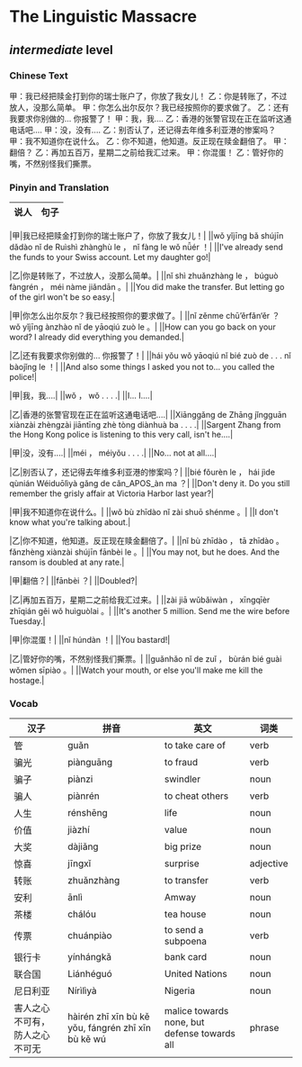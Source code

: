 # The Linguistic Massacre
## *intermediate* level

### Chinese Text
甲：我已经把赎金打到你的瑞士账户了，你放了我女儿！
乙：你是转账了，不过放人，没那么简单。
甲：你怎么出尔反尔？我已经按照你的要求做了。
乙：还有我要求你别做的... 你报警了！
甲：我，我....
乙：香港的张警官现在正在监听这通电话吧....
甲：没，没有....
乙：别否认了，还记得去年维多利亚港的惨案吗？
甲：我不知道你在说什么。
乙：你不知道，他知道。反正现在赎金翻倍了。
甲：翻倍？
乙：再加五百万，星期二之前给我汇过来。
甲：你混蛋！
乙：管好你的嘴，不然别怪我们撕票。

### Pinyin and Translation
|说人|句子|
|----|----|

|甲|我已经把赎金打到你的瑞士账户了，你放了我女儿！|
||wǒ yǐjīng bǎ shújīn dǎdào nǐ de Ruìshì zhànghù le ， nǐ fàng le wǒ nǚér ！|
||I've already send the funds to your Swiss account. Let my daughter go!|

|乙|你是转账了，不过放人，没那么简单。|
||nǐ shì zhuǎnzhàng le ， búguò fàngrén ， méi nàme jiǎndān 。|
||You did make the transfer. But letting go of the girl won't be so easy.|

|甲|你怎么出尔反尔？我已经按照你的要求做了。|
||nǐ zěnme chū’ěrfǎn‘ěr ？ wǒ yǐjīng ànzhào nǐ de yāoqiú zuò le 。|
||How can you go back on your word? I already did everything you demanded.|

|乙|还有我要求你别做的... 你报警了！|
||hái yǒu wǒ yāoqiú nǐ bié zuò de . . .  nǐ bàojǐng le ！|
||And also some things I asked you not to... you called the police!|

|甲|我，我....|
||wǒ ， wǒ . . . .|
||I... I....|

|乙|香港的张警官现在正在监听这通电话吧....|
||Xiānggǎng de Zhāng jǐngguān xiànzài zhèngzài jiāntīng zhè tòng diànhuà ba . . . .|
||Sargent Zhang from the Hong Kong police is listening to this very call, isn't he....|

|甲|没，没有....|
||méi ， méiyǒu . . . .|
||No... not at all....|

|乙|别否认了，还记得去年维多利亚港的惨案吗？|
||bié fǒurèn le ， hái jìde qùnián Wéiduōlìyà gǎng de cǎn_APOS_àn ma ？|
||Don't deny it. Do you still remember the grisly affair at Victoria Harbor last year?|

|甲|我不知道你在说什么。|
||wǒ bù zhīdào nǐ zài shuō shénme 。|
||I don't know what you're talking about.|

|乙|你不知道，他知道。反正现在赎金翻倍了。|
||nǐ bù zhīdào ， tā zhīdào 。 fǎnzhèng xiànzài shújīn fānbèi le 。|
||You may not, but he does. And the ransom is doubled at any rate.|

|甲|翻倍？|
||fānbèi ？|
||Doubled?|

|乙|再加五百万，星期二之前给我汇过来。|
||zài jiā wǔbǎiwàn ， xīngqīèr zhīqián gěi wǒ huìguòlai 。|
||It's another 5 million. Send me the wire before Tuesday.|

|甲|你混蛋！|
||nǐ húndàn ！|
||You bastard!|

|乙|管好你的嘴，不然别怪我们撕票。|
||guǎnhǎo nǐ de zuǐ ， bùrán bié guài wǒmen sīpiào 。|
||Watch your mouth, or else you'll make me kill the hostage.|
### Vocab
|汉子|拼音|英文|词类|
|----|----|----|----|
|管|guǎn|to take care of|verb|
|骗光|piànguāng|to fraud|verb|
|骗子|piànzi|swindler|noun|
|骗人|piànrén|to cheat others|verb|
|人生|rénshēng|life|noun|
|价值|jiàzhí|value|noun|
|大奖|dàjiǎng|big prize|noun|
|惊喜|jīngxǐ|surprise|adjective|
|转账|zhuǎnzhàng|to transfer|verb|
|安利|ānlì|Amway|noun|
|茶楼|chálóu|tea house|noun|
|传票|chuánpiào|to send a subpoena|verb|
|银行卡|yínhángkǎ|bank card|noun|
|联合国|Liánhéguó|United Nations|noun|
|尼日利亚|Nírìlìyà|Nigeria|noun|
|害人之心不可有，防人之心不可无|hàirén zhī xīn bù kě yǒu, fángrén zhī xīn bù kě wú|malice towards none, but defense towards all|phrase|